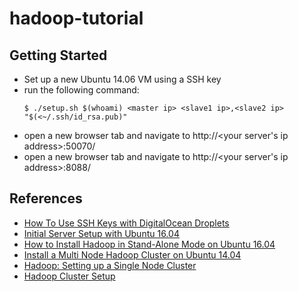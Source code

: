 # hadoop-tutorial

## Getting Started
* Set up a new Ubuntu 14.06 VM using a SSH key
* run the following command:
  ```
  $ ./setup.sh $(whoami) <master ip> <slave1 ip>,<slave2 ip> "$(<~/.ssh/id_rsa.pub)"
  ```
* open a new browser tab and navigate to http://<your server's ip address>:50070/
* open a new browser tab and navigate to http://<your server's ip address>:8088/



## References
* [How To Use SSH Keys with DigitalOcean Droplets](https://www.digitalocean.com/community/tutorials/how-to-use-ssh-keys-with-digitalocean-droplets)
* [Initial Server Setup with Ubuntu 16.04](http://www.digitalocean.com/community/tutorials/initial-server-setup-with-ubuntu-16-04)
* [How to Install Hadoop in Stand-Alone Mode on Ubuntu 16.04](https://www.digitalocean.com/community/tutorials/how-to-install-hadoop-in-stand-alone-mode-on-ubuntu-16-04)
* [Install a Multi Node Hadoop Cluster on Ubuntu 14.04](https://chawlasumit.wordpress.com/2015/03/09/)
* [Hadoop: Setting up a Single Node Cluster](https://hadoop.apache.org/docs/stable/hadoop-project-dist/hadoop-common/SingleCluster.html)
* [Hadoop Cluster Setup](https://hadoop.apache.org/docs/stable/hadoop-project-dist/hadoop-common/ClusterSetup.html)